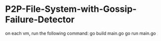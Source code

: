 # P2P-File-System-with-Gossip-Failure-Detector

on each vm, run the following command:
go build main.go
go run main.go
